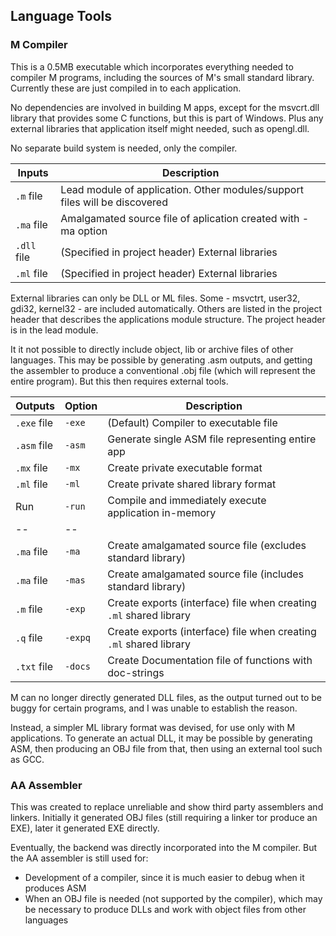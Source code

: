 ## Language Tools

### M Compiler

This is a 0.5MB executable which incorporates everything needed to compiler M programs, including the sources of M's small standard library. Currently these are just compiled in to each application.

No dependencies are involved in building M apps, except for the msvcrt.dll library that provides some C functions, but this is part of Windows. Plus any external libraries that application itself might needed, such as opengl.dll.

No separate build system is needed, only the compiler.

Inputs | Description
--- | ---
`.m` file | Lead module of application. Other modules/support files will be discovered
`.ma` file | Amalgamated source file of aplication created with -ma option
`.dll` file | (Specified in project header) External libraries
`.ml` file | (Specified in project header) External libraries

External libraries can only be DLL or ML files. Some - msvctrt, user32, gdi32, kernel32 - are included automatically. Others are listed in the project header that describes the applications module structure. The project header is in the lead module.

It it not possible to directly include object, lib or archive files of other languages. This may be possible by generating .asm outputs, and getting the assembler to produce a conventional .obj file (which will represent the entire program). But this then requires external tools.


Outputs | Option | Description
--- | --- | ---
`.exe` file | `-exe` | (Default) Compiler to executable file
`.asm` file | `-asm` | Generate single ASM file representing entire app
`.mx` file | `-mx` | Create private executable format
`.ml` file | `-ml` | Create private shared library format
Run | `-run` | Compile and immediately execute application in-memory
-- | --
`.ma` file | `-ma` | Create amalgamated source file (excludes standard library)
`.ma` file | `-mas` | Create amalgamated source file (includes standard library)
`.m` file | `-exp` | Create exports (interface) file when creating `.ml` shared library
`.q` file | `-expq` | Create exports (interface) file when creating `.ml` shared library
`.txt` file | `-docs` | Create Documentation file of functions with doc-strings

M can no longer directly generated DLL files, as the output turned out to be buggy for certain programs, and I was unable to establish the reason.

Instead, a simpler ML library format was devised, for use only with M applications. To generate an actual DLL, it may be possible by generating ASM, then producing an OBJ file from that, then using an external tool such as GCC.

### AA Assembler

This was created to replace unreliable and show third party assemblers and linkers. Initially it generated OBJ files (still requiring a linker tor produce an EXE), later it generated EXE directly.

Eventually, the backend was directly incorporated into the M compiler. But the AA assembler is still used for:

* Development of a compiler, since it is much easier to debug when it produces ASM
* When an OBJ file is needed (not supported by the compiler), which may be necessary to produce DLLs and work with object files from other languages


